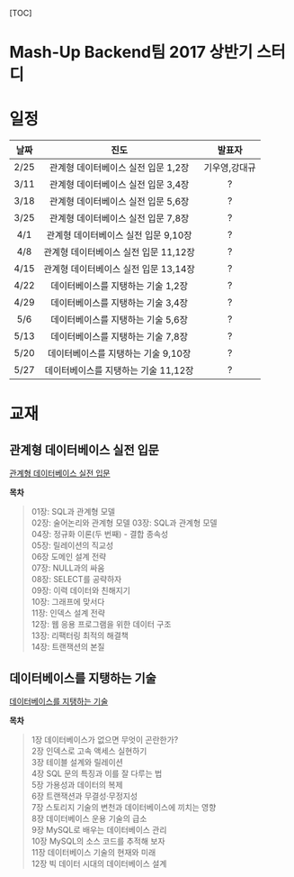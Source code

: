[TOC]


# Mash-Up Backend팀 2017 상반기 스터디

# 일정

| 날짜 | 진도 | 발표자 |
|:----:|:---:|:------:|
| 2/25 | 관계형 데이터베이스 실전 입문 1,2장   |  기우영,강대규 |  
| 3/11 | 관계형 데이터베이스 실전 입문 3,4장   |  ? |
| 3/18 | 관계형 데이터베이스 실전 입문 5,6장   |  ? |   
| 3/25 | 관계형 데이터베이스 실전 입문 7,8장   |  ? |   
| 4/1  | 관계형 데이터베이스 실전 입문 9,10장  |  ? |   
| 4/8  | 관계형 데이터베이스 실전 입문 11,12장 |  ? |   
| 4/15 | 관계형 데이터베이스 실전 입문 13,14장 |  ? |   
| 4/22 | 데이터베이스를 지탱하는 기술 1,2장   |  ? |   
| 4/29 | 데이터베이스를 지탱하는 기술 3,4장   |  ? |
| 5/6  | 데이터베이스를 지탱하는 기술 5,6장   |  ? |  
| 5/13 | 데이터베이스를 지탱하는 기술 7,8장   |  ? |  
| 5/20 | 데이터베이스를 지탱하는 기술 9,10장  |  ? |  
| 5/27 | 데이터베이스를 지탱하는 기술 11,12장 |  ? |  

# 교재

## 관계형 데이터베이스 실전 입문
[관계형 데이터베이스 실전 입문](https://github.com/mash-up-kr/effective-database/blob/master/image/%EA%B4%80%EA%B3%84%ED%98%95%20%EB%8D%B0%EC%9D%B4%ED%84%B0%EB%B2%A0%EC%9D%B4%EC%8A%A4%20%EC%8B%A4%EC%A0%84%EC%9E%85%EB%AC%B8.PNG)

**목차**

> 01장: SQL과 관계형 모델     
02장: 술어논리와 관계형 모델
03장: SQL과 관계형 모델  
04장: 정규화 이론(두 번째) - 결합 종속성   
05장: 릴레이션의 직교성   
06장 도메인 설계 전략   
07장: NULL과의 싸움   
08장: SELECT를 공략하자   
09장: 이력 데이터와 친해지기  
10장: 그래프에 맞서다  
11장: 인덱스 설계 전략  
12장: 웹 응용 프로그램을 위한 데이터 구조  
13장: 리팩터링 최적의 해결책  
14장: 트랜잭션의 본질  

## 데이터베이스를 지탱하는 기술
[데이터베이스를 지탱하는 기술](https://github.com/mash-up-kr/effective-database/blob/master/image/%EB%8D%B0%EC%9D%B4%ED%84%B0%EB%B2%A0%EC%9D%B4%EC%8A%A4%EB%A5%BC%20%EC%A7%80%ED%83%B1%ED%95%98%EB%8A%94%20%EA%B8%B0%EC%88%A0.PNG)

**목차**

> 1장 데이터베이스가 없으면 무엇이 곤란한가?   
2장 인덱스로 고속 액세스 실현하기   
3장 테이블 설계와 릴레이션   
4장 SQL 문의 특징과 이를 잘 다루는 법   
5장 가용성과 데이터의 복제   
6장 트랜잭션과 무결성·무정지성   
7장 스토리지 기술의 변천과 데이터베이스에 끼치는 영향   
8장 데이터베이스 운용 기술의 급소   
9장 MySQL로 배우는 데이터베이스 관리   
10장 MySQL의 소스 코드를 추적해 보자   
11장 데이터베이스 기술의 현재와 미래   
12장 빅 데이터 시대의 데이터베이스 설계   
